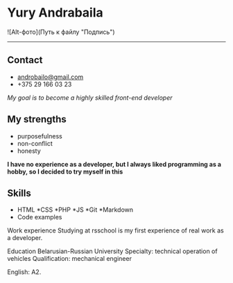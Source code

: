 # Yury Andrabaila

![Alt-фото](Путь к файлу "Подпись")
___
## Contact
* androbailo@gmail.com
* +375 29 166 03 23


*My goal is to become a highly skilled front-end developer*


## My strengths
* purposefulness
* non-conflict
* honesty


**I have no experience as a developer, but I always liked programming as a hobby, so I decided to try myself in this**


## Skills
* HTML
*CSS
*PHP
*JS
*Git
*Markdown
* Сode examples

Work experience
Studying at rsschool is my first experience of real work as a developer.

Education
Belarusian-Russian University
Specialty: technical operation of vehicles
Qualification: mechanical engineer

English: A2.
